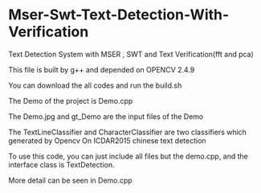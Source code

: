 # Mser-Swt-Text-Detection-With-Verification
Text Detection System with MSER , SWT and Text Verification(fft and pca)

This file is built by g++ and depended on OPENCV 2.4.9

You can download the all codes and run the build.sh

The Demo of the project is  Demo.cpp

The Demo.jpg and gt_Demo are the input files of the Demo 

The TextLineClassifier and CharacterClassifier are two classifiers which generated by Opencv On ICDAR2015 chinese text detection

To use this code, you can just include all files but the demo.cpp, and the interface class is TextDetection.

More detail can be seen in Demo.cpp
